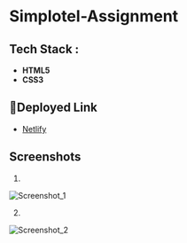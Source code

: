 # Simplotel-Assignment

## Tech Stack :

- **HTML5**
- **CSS3**

## 🔗Deployed Link
- [Netlify](https://hemanth-kumar-v.github.io/Simplotel-Assignment/)

## Screenshots
1.
![Screenshot_1](https://user-images.githubusercontent.com/100460788/236176207-ab6c1528-2834-4cf4-b65d-dcacfb08ba77.png)

2.
![Screenshot_2](https://user-images.githubusercontent.com/100460788/236176221-a4cf21b8-4bb2-40c3-8fdf-e8156574070b.png)





